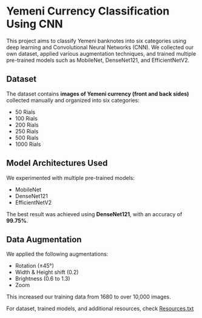 # Yemeni Currency Classification Using CNN

This project aims to classify Yemeni banknotes into six categories using deep learning and Convolutional Neural Networks (CNN). We collected our own dataset, applied various augmentation techniques, and trained multiple pre-trained models such as MobileNet, DenseNet121, and EfficientNetV2.

## Dataset

The dataset contains **images of Yemeni currency (front and back sides)** collected manually and organized into six categories:
- 50 Rials
- 100 Rials
- 200 Rials
- 250 Rials
- 500 Rials
- 1000 Rials

## Model Architectures Used

We experimented with multiple pre-trained models:
-  MobileNet
-  DenseNet121
-  EfficientNetV2

The best result was achieved using **DenseNet121**, with an accuracy of **99.75%**.

## Data Augmentation

We applied the following augmentations:
- Rotation (±45°)
- Width & Height shift (0.2)
- Brightness (0.6 to 1.3)
- Zoom

This increased our training data from 1680 to over 10,000 images.

For dataset, trained models, and additional resources, check [Resources.txt](Resources.txt)
